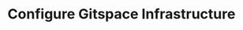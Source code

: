 ---
title: Configure Gitspace Infrastructure
description: Get Started with Harness CDE (Gitspaces)
sidebar_position: 3
sidebar_label: Configure Gitspace Infrastructure
---